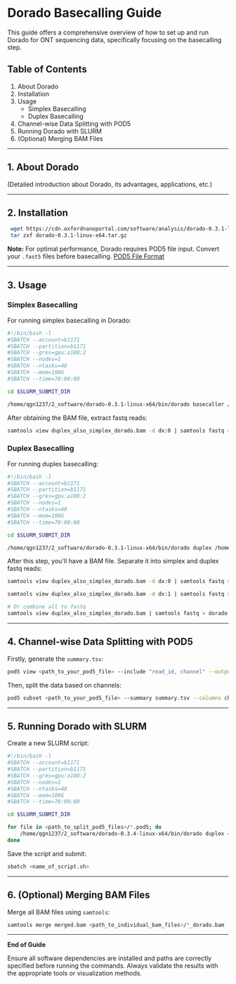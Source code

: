 # Dorado Basecalling Guide

This guide offers a comprehensive overview of how to set up and run Dorado for ONT sequencing data, specifically focusing on the basecalling step.

## Table of Contents
1. About Dorado
2. Installation
3. Usage
   - Simplex Basecalling
   - Duplex Basecalling
4. Channel-wise Data Splitting with POD5
5. Running Dorado with SLURM
6. (Optional) Merging BAM Files

---

## 1. About Dorado

(Detailed introduction about Dorado, its advantages, applications, etc.)

---

## 2. Installation

```bash
 wget https://cdn.oxfordnanoportal.com/software/analysis/dorado-0.3.1-linux-x64.tar.gz
 tar zxf dorado-0.3.1-linux-x64.tar.gz
```

**Note:** For optimal performance, Dorado requires POD5 file input. Convert your `.fast5` files before basecalling. [POD5 File Format](https://github.com/nanoporetech/pod5-file-format)

---

## 3. Usage

### Simplex Basecalling

For running simplex basecalling in Dorado:

```bash
#!/bin/bash -l
#SBATCH --account=b1171
#SBATCH --partition=b1171
#SBATCH --gres=gpu:a100:2
#SBATCH --nodes=1
#SBATCH --ntasks=48
#SBATCH --mem=100G
#SBATCH --time=70:00:00

cd $SLURM_SUBMIT_DIR

/home/qgn1237/2_software/dorado-0.3.1-linux-x64/bin/dorado basecaller /home/qgn1237/2_software/dorado-0.3.4-linux-x64/bin/dna_r10.4.1_e8.2_400bps_sup@v4.2.0 sample.pod5 > simplex_dorado.bam
```

After obtaining the BAM file, extract fastq reads:

```bash
samtools view duplex_also_simplex_dorado.bam -d dx:0 | samtools fastq > dorado.simplex.fastq
```

### Duplex Basecalling

For running duplex basecalling:

```bash
#!/bin/bash -l
#SBATCH --account=b1171
#SBATCH --partition=b1171
#SBATCH --gres=gpu:a100:2
#SBATCH --nodes=1
#SBATCH --ntasks=48
#SBATCH --mem=100G
#SBATCH --time=70:00:00

cd $SLURM_SUBMIT_DIR

/home/qgn1237/2_software/dorado-0.3.1-linux-x64/bin/dorado duplex /home/qgn1237/2_software/dorado-0.3.4-linux-x64/bin/dna_r10.4.1_e8.2_400bps_sup@v4.2.0 sample.pod5 > duplex_also_simplex_dorado.bam -t 48
```

After this step, you'll have a BAM file. Separate it into simplex and duplex fastq reads:

```bash
samtools view duplex_also_simplex_dorado.bam -d dx:0 | samtools fastq > dorado.simplex.fastq

samtools view duplex_also_simplex_dorado.bam -d dx:1 | samtools fastq > dorado.duplex.fastq
```

```bash
# Or combine all to fastq
samtools view duplex_also_simplex_dorado.bam | samtools fastq > dorado.simplex.fastq
```

---

## 4. Channel-wise Data Splitting with POD5

Firstly, generate the `summary.tsv`:

```bash
pod5 view <path_to_your_pod5_file> --include "read_id, channel" --output summary.tsv
```

Then, split the data based on channels:

```bash
pod5 subset <path_to_your_pod5_file> --summary summary.tsv --columns channel --output <output_directory_path>
```

---

## 5. Running Dorado with SLURM

Create a new SLURM script:

```bash
#!/bin/bash -l
#SBATCH --account=b1171
#SBATCH --partition=b1171
#SBATCH --gres=gpu:a100:2
#SBATCH --nodes=1
#SBATCH --ntasks=48
#SBATCH --mem=100G
#SBATCH --time=70:00:00

cd $SLURM_SUBMIT_DIR

for file in <path_to_split_pod5_files>/*.pod5; do
    /home/qgn1237/2_software/dorado-0.3.4-linux-x64/bin/dorado duplex <model_file_path> $file > "${file%.pod5}_dorado.bam"
done
```

Save the script and submit:

```bash
sbatch <name_of_script.sh>
```

---

## 6. (Optional) Merging BAM Files

Merge all BAM files using `samtools`:

```bash
samtools merge merged.bam <path_to_individual_bam_files>/*_dorado.bam
```

---

**End of Guide**

Ensure all software dependencies are installed and paths are correctly specified before running the commands. Always validate the results with the appropriate tools or visualization methods.